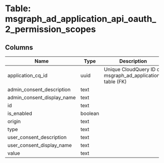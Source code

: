 
# Table: msgraph_ad_application_api_oauth_2_permission_scopes

## Columns
| Name        | Type           | Description  |
| ------------- | ------------- | -----  |
|application_cq_id|uuid|Unique CloudQuery ID of msgraph_ad_applications table (FK)|
|admin_consent_description|text||
|admin_consent_display_name|text||
|id|text||
|is_enabled|boolean||
|origin|text||
|type|text||
|user_consent_description|text||
|user_consent_display_name|text||
|value|text||
